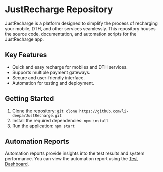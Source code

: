 <!DOCTYPE html>
<html lang="en">
<head>
    <meta charset="UTF-8">
    <meta name="viewport" content="width=device-width, initial-scale=1.0">
    <title>JustRecharge - README</title>
</head>
<body>

<h1> JustRecharge Repository</h1>

<p>JustRecharge is a platform designed to simplify the process of recharging your mobile, DTH, and other services seamlessly. This repository houses the source code, documentation, and automation scripts for the JustRecharge app.</p>

<h2>Key Features</h2>
<ul>
    <li>Quick and easy recharge for mobiles and DTH services.</li>
    <li>Supports multiple payment gateways.</li>
    <li>Secure and user-friendly interface.</li>
    <li>Automation for testing and deployment.</li>
</ul>

<h2>Getting Started</h2>
<ol>
    <li>Clone the repository: <code>git clone https://github.com/li-deepa/JustRecharge.git</code></li>
    <li>Install the required dependencies: <code>npm install</code></li>
    <li>Run the application: <code>npm start</code></li>
</ol>

<h2>Automation Reports</h2>
<p>Automation reports provide insights into the test results and system performance. You can view the automation report using the <a href="Test_dashboard.html">Test Dashboard</a>.</p>



</body>
</html>
